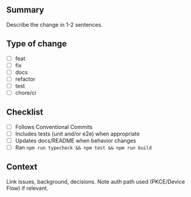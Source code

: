 ## Summary

Describe the change in 1-2 sentences.

## Type of change

- [ ] feat
- [ ] fix
- [ ] docs
- [ ] refactor
- [ ] test
- [ ] chore/ci

## Checklist

- [ ] Follows Conventional Commits
- [ ] Includes tests (unit and/or e2e) when appropriate
- [ ] Updates docs/README when behavior changes
- [ ] Ran `npm run typecheck && npm test && npm run build`

## Context

Link issues, background, decisions. Note auth path used (PKCE/Device Flow) if relevant.
